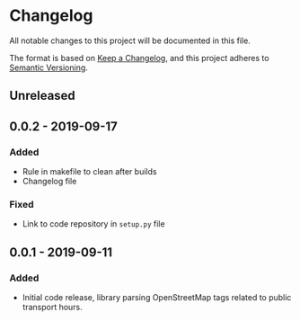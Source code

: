 # Changelog
All notable changes to this project will be documented in this file.

The format is based on [Keep a Changelog](https://keepachangelog.com/en/1.0.0/),
and this project adheres to [Semantic Versioning](https://semver.org/spec/v2.0.0.html).

## Unreleased


## 0.0.2 - 2019-09-17

### Added
* Rule in makefile to clean after builds
* Changelog file

### Fixed
* Link to code repository in `setup.py` file


## 0.0.1 - 2019-09-11

### Added
* Initial code release, library parsing OpenStreetMap tags related to public transport hours.
